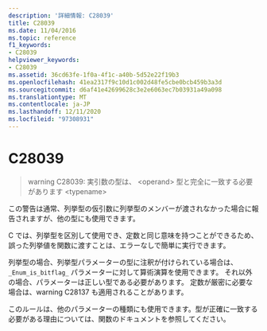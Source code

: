 ```yaml
---
description: '詳細情報: C28039'
title: C28039
ms.date: 11/04/2016
ms.topic: reference
f1_keywords:
- C28039
helpviewer_keywords:
- C28039
ms.assetid: 36cd63fe-1f0a-4f1c-a40b-5d52e22f19b3
ms.openlocfilehash: 41ea2317f9c10d1c002d48fe5cbe0bcb459b3a3d
ms.sourcegitcommit: d6af41e42699628c3e2e6063ec7b03931a49a098
ms.translationtype: MT
ms.contentlocale: ja-JP
ms.lasthandoff: 12/11/2020
ms.locfileid: "97308931"
---
```

# <a name="c28039"></a>C28039

> warning C28039: 実引数の型は、 \<operand> 型と完全に一致する必要があります \<typename>

この警告は通常、列挙型の仮引数に列挙型のメンバーが渡されなかった場合に報告されますが、他の型にも使用できます。

C では、列挙型を区別して使用でき、定数と同じ意味を持つことができるため、誤った列挙値を関数に渡すことは、エラーなしで簡単に実行できます。

列挙型の場合、列挙型パラメーターの型に注釈が付けられている場合は、 `_Enum_is_bitflag_` パラメーターに対して算術演算を使用できます。 それ以外の場合、パラメーターは正しい型である必要があります。 定数が厳密に必要な場合は、warning C28137 も適用されることがあります。

このルールは、他のパラメーターの種類にも使用できます。型が正確に一致する必要がある理由については、関数のドキュメントを参照してください。
